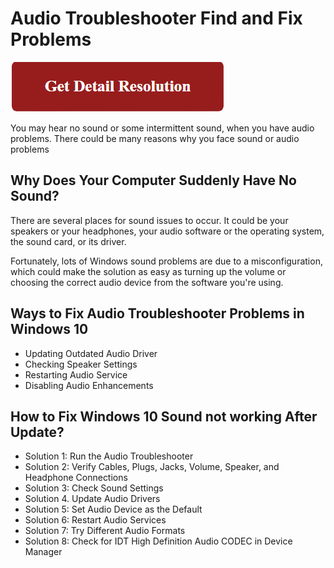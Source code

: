 # Audio Troubleshooter Find and Fix Problems

[![Audio Troubleshooter Find and Fix Problems](red.png)](https://github.com/techcultt/audio.troubleshooter.find.and.fix.problems)

You may hear no sound or some intermittent sound, when you have audio problems. There could be many reasons why you face sound or audio problems

## Why Does Your Computer Suddenly Have No Sound?

There are several places for sound issues to occur. It could be your speakers or your headphones, your audio software or the operating system, the sound card, or its driver.

Fortunately, lots of Windows sound problems are due to a misconfiguration, which could make the solution as easy as turning up the volume or choosing the correct audio device from the software you're using.

## Ways to Fix Audio Troubleshooter Problems in Windows 10

* Updating Outdated Audio Driver
* Checking Speaker Settings
* Restarting Audio Service
* Disabling Audio Enhancements 

## How to Fix Windows 10 Sound not working After Update?

* Solution 1: Run the Audio Troubleshooter
* Solution 2: Verify Cables, Plugs, Jacks, Volume, Speaker, and Headphone Connections
* Solution 3: Check Sound Settings
* Solution 4. Update Audio Drivers
* Solution 5: Set Audio Device as the Default
* Solution 6: Restart Audio Services
* Solution 7: Try Different Audio Formats
* Solution 8: Check for IDT High Definition Audio CODEC in Device Manager
